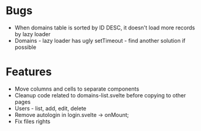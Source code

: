 # Bugs

- When domains table is sorted by ID DESC, it doesn't load more records by lazy loader
- Domains - lazy loader has ugly setTimeout - find another solution if possible

# Features

- Move columns and cells to separate components
- Cleanup code related to domains-list.svelte before copying to other pages
- Users - list, add, edit, delete
- Remove autologin in login.svelte -> onMount;
- Fix files rights
